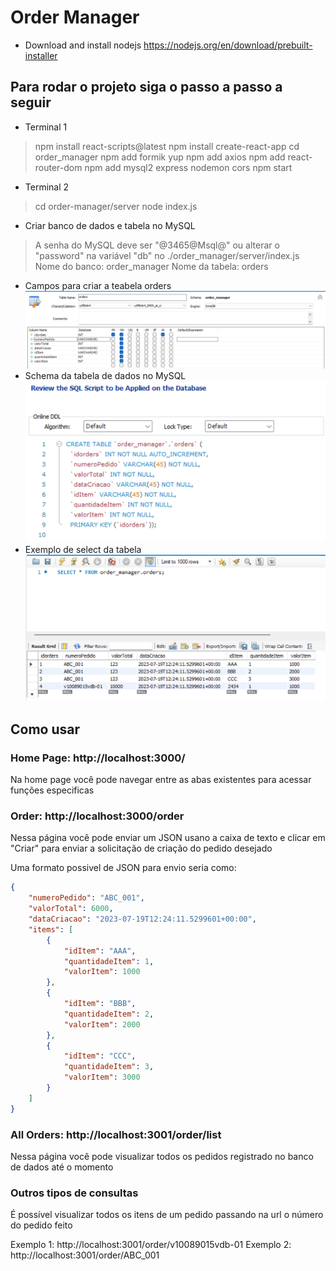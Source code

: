 # Order Manager

- Download and install nodejs
https://nodejs.org/en/download/prebuilt-installer

## Para rodar o projeto siga o passo a passo a seguir

- Terminal 1
> npm install react-scripts@latest
> npm install create-react-app
> cd order_manager
> npm add formik yup
> npm add axios
> npm add react-router-dom
> npm add mysql2 express nodemon cors
> npm start

- Terminal 2
> cd order-manager/server
> node index.js

- Criar banco de dados e tabela no MySQL
> A senha do MySQL deve ser "@3465@Msql@" ou alterar o "password" na variável "db" no ./order_manager/server/index.js
> Nome do banco: order_manager
> Nome da tabela: orders

- Campos para criar a teabela orders
![<alt-text>](https://github.com/Leonardo-Nunes-Armelim/Order_Manager/blob/main/img/orders_create_table.png)
- Schema da tabela de dados no MySQL
![<alt-text>](https://github.com/Leonardo-Nunes-Armelim/Order_Manager/blob/main/img/orders_table_schema.png)
- Exemplo de select da tabela
![<alt-text>](https://github.com/Leonardo-Nunes-Armelim/Order_Manager/blob/main/img/orders_table_select.png)

## Como usar

### Home Page: http://localhost:3000/
Na home page você pode navegar entre as abas existentes para acessar funções especificas

### Order: http://localhost:3000/order
Nessa página você pode enviar um JSON usano a caixa de texto e clicar em "Criar" para enviar a solicitação de criação do pedido desejado

Uma formato possivel de JSON para envio seria como:
```json
{
    "numeroPedido": "ABC_001",
    "valorTotal": 6000,
    "dataCriacao": "2023-07-19T12:24:11.5299601+00:00",
    "items": [
        {
            "idItem": "AAA",
            "quantidadeItem": 1,
            "valorItem": 1000
        },
        {
            "idItem": "BBB",
            "quantidadeItem": 2,
            "valorItem": 2000
        },
        {
            "idItem": "CCC",
            "quantidadeItem": 3,
            "valorItem": 3000
        }
    ]
}
```

### All Orders: http://localhost:3001/order/list
Nessa página você pode visualizar todos os pedidos registrado no banco de dados até o momento

### Outros tipos de consultas

É possível visualizar todos os itens de um pedido passando na url o número do pedido feito

Exemplo 1:  http://localhost:3001/order/v10089015vdb-01
Exemplo 2: http://localhost:3001/order/ABC_001
